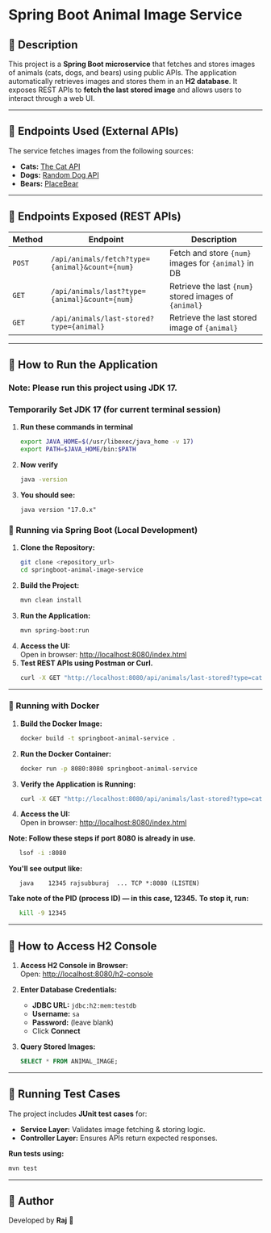 # Spring Boot Animal Image Service

## 📌 Description
This project is a **Spring Boot microservice** that fetches and stores images of animals (cats, dogs, and bears) using public APIs. The application automatically retrieves images and stores them in an **H2 database**. It exposes REST APIs to **fetch the last stored image** and allows users to interact through a web UI.

---

## 📌 Endpoints Used (External APIs)
The service fetches images from the following sources:
- **Cats:** [The Cat API](https://api.thecatapi.com/v1/images/search)
- **Dogs:** [Random Dog API](https://random.dog/woof.json)
- **Bears:** [PlaceBear](https://placebear.com/)

---

## 📌 Endpoints Exposed (REST APIs)
| Method | Endpoint | Description |
|--------|----------|-------------|
| `POST` | `/api/animals/fetch?type={animal}&count={num}` | Fetch and store `{num}` images for `{animal}` in DB |
| `GET`  | `/api/animals/last?type={animal}&count={num}` | Retrieve the last `{num}` stored images of `{animal}` |
| `GET`  | `/api/animals/last-stored?type={animal}` | Retrieve the last stored image of `{animal}` |

---

## 📌 How to Run the Application

### Note: Please run this project using JDK 17.
### Temporarily Set JDK 17 (for current terminal session)
1. **Run these commands in terminal**
   ```bash
   export JAVA_HOME=$(/usr/libexec/java_home -v 17)
   export PATH=$JAVA_HOME/bin:$PATH
   ```
2. **Now verify**
   ```bash
   java -version
   ```
3. **You should see:**
   ```nginx
   java version "17.0.x"
   ```

### 🚀 Running via Spring Boot (Local Development)
1. **Clone the Repository:**
   ```bash
   git clone <repository_url>
   cd springboot-animal-image-service
   ```
2. **Build the Project:**
   ```bash
   mvn clean install
   ```
3. **Run the Application:**
   ```bash
   mvn spring-boot:run
   ```
4. **Access the UI:**  
   Open in browser: [http://localhost:8080/index.html](http://localhost:8080/index.html)  
5. **Test REST APIs using Postman or Curl.**
   ```bash
   curl -X GET "http://localhost:8080/api/animals/last-stored?type=cat"
   ```

---

### 🐳 Running with Docker
1. **Build the Docker Image:**
   ```bash
   docker build -t springboot-animal-service .
   ```
2. **Run the Docker Container:**
   ```bash
   docker run -p 8080:8080 springboot-animal-service
   ```
3. **Verify the Application is Running:**
   ```bash
   curl -X GET "http://localhost:8080/api/animals/last-stored?type=cat"
   ```
4. **Access the UI:**  
   Open in browser: [http://localhost:8080/index.html](http://localhost:8080/index.html)

**Note: Follow these steps if port 8080 is already in use.**
```bash
   lsof -i :8080
   ```
**You'll see output like:**
```nginx
   java    12345 rajsubburaj  ... TCP *:8080 (LISTEN)
   ```
**Take note of the PID (process ID) — in this case, 12345.**
**To stop it, run:**
```bash
   kill -9 12345
   ```
---

## 📌 How to Access H2 Console
1. **Access H2 Console in Browser:**  
   Open: [http://localhost:8080/h2-console](http://localhost:8080/h2-console)

2. **Enter Database Credentials:**
   - **JDBC URL:** `jdbc:h2:mem:testdb`
   - **Username:** `sa`
   - **Password:** (leave blank)
   - Click **Connect**

3. **Query Stored Images:**
   ```sql
   SELECT * FROM ANIMAL_IMAGE;
   ```

---

## 📌 Running Test Cases
The project includes **JUnit test cases** for:
- **Service Layer:** Validates image fetching & storing logic.
- **Controller Layer:** Ensures APIs return expected responses.

**Run tests using:**  
```bash
mvn test
```

---

## 📌 Author
Developed by **Raj** 🚀  
